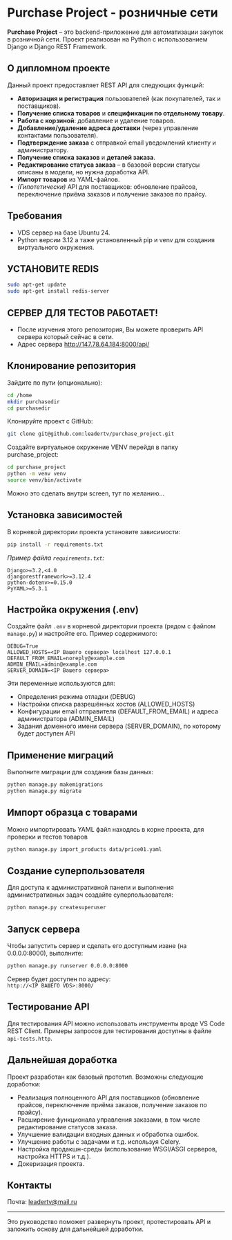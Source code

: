 
# Purchase Project - розничные сети

**Purchase Project** – это backend-приложение для автоматизации закупок в розничной сети. Проект реализован на Python с использованием Django и Django REST Framework.

## О дипломном проекте

Данный проект предоставляет REST API для следующих функций:
- **Авторизация и регистрация** пользователей (как покупателей, так и поставщиков).
- **Получение списка товаров** и **спецификации по отдельному товару**.
- **Работа с корзиной**: добавление и удаление товаров.
- **Добавление/удаление адреса доставки** (через управление контактами пользователя).
- **Подтверждение заказа** с отправкой email уведомлений клиенту и администратору.
- **Получение списка заказов** и **деталей заказа**.
- **Редактирование статуса заказа** – в базовой версии статусы описаны в модели, но нужна доработка API.
- **Импорт товаров** из YAML-файлов.
- *(Гипотетически)* API для поставщиков: обновление прайсов, переключение приёма заказов и получение заказов по прайсу.

## Требования
- VDS сервер на базе Ubuntu 24.
- Python версии 3.12 а таже установленный pip и venv для создания виртуального окружения.
## УСТАНОВИТЕ REDIS
```bash
sudo apt-get update
sudo apt-get install redis-server
```

## СЕРВЕР ДЛЯ ТЕСТОВ РАБОТАЕТ!
- После изучения этого репозитория, Вы можете проверить API сервера который сейчас в сети.
- Адрес сервера http://147.78.64.184:8000/api/

## Клонирование репозитория

Зайдите по пути (опционально):
```bash
cd /home
mkdir purchasedir
cd purchasedir
```

Клонируйте проект с GitHub:

```bash
git clone git@github.com:leadertv/purchase_project.git
```

Создайте виртуальное окружение VENV перейдя в папку purchase_project:

```bash
cd purchase_project
python -m venv venv
source venv/bin/activate
```
Можно это сделать внутри screen, тут по желанию...


## Установка зависимостей

В корневой директории проекта установите зависимости:

```bash
pip install -r requirements.txt
```

*Пример файла `requirements.txt`:*

```
Django>=3.2,<4.0
djangorestframework>=3.12.4
python-dotenv>=0.15.0
PyYAML>=5.3.1
```

## Настройка окружения (.env)

Создайте файл `.env` в корневой директории проекта (рядом с файлом `manage.py`) и настройте его. Пример содержимого:

```env
DEBUG=True
ALLOWED_HOSTS=<IP Вашего сервера> localhost 127.0.0.1
DEFAULT_FROM_EMAIL=noreply@example.com
ADMIN_EMAIL=admin@example.com
SERVER_DOMAIN=<IP Вашего сервера>
```

Эти переменные используются для:
- Определения режима отладки (DEBUG)
- Настройки списка разрешённых хостов (ALLOWED_HOSTS)
- Конфигурации email отправителя (DEFAULT_FROM_EMAIL) и адреса администратора (ADMIN_EMAIL)
- Задания доменного имени сервера (SERVER_DOMAIN), по которому будет доступен API

## Применение миграций

Выполните миграции для создания базы данных:

```bash
python manage.py makemigrations
python manage.py migrate
```

## Импорт образца с товарами

Можно импортировать YAML файл находясь в корне проекта, для проверки и тестов товаров

```bash
python manage.py import_products data/price01.yaml
```

## Создание суперпользователя

Для доступа к административной панели и выполнения административных задач создайте суперпользователя:

```bash
python manage.py createsuperuser
```

## Запуск сервера

Чтобы запустить сервер и сделать его доступным извне (на 0.0.0.0:8000), выполните:

```bash
python manage.py runserver 0.0.0.0:8000
```

Сервер будет доступен по адресу:  
`http://<IP ВАШЕГО VDS>:8000/`

## Тестирование API

Для тестирования API можно использовать инструменты вроде VS Code REST Client. Примеры запросов для тестирования доступны в файле `api-tests.http`.

## Дальнейшая доработка

Проект разработан как базовый прототип. Возможны следующие доработки:
- Реализация полноценного API для поставщиков (обновление прайсов, переключение приёма заказов, получение заказов по прайсу).
- Расширение функционала управления заказами, в том числе редактирование статусов заказа.
- Улучшение валидации входных данных и обработка ошибок.
- Улучшение работы с задачами и т.д. используя Celery.
- Настройка продакшн-среды (использование WSGI/ASGI серверов, настройка HTTPS и т.д.).
- Докеризация проекта.

## Контакты

Почта: leadertv@mail.ru

---

Это руководство поможет развернуть проект, протестировать API и заложить основу для дальнейшей доработки.
